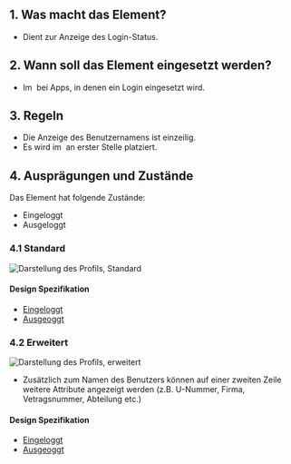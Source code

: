 ## 1. Was macht das Element?
*   Dient zur Anzeige des Login-Status.

## 2. Wann soll das Element eingesetzt werden?
*   Im  bei Apps, in denen ein Login eingesetzt wird.

## 3. Regeln
*   Die Anzeige des Benutzernamens ist einzeilig.
*   Es wird im  an erster Stelle platziert.

## 4. Ausprägungen und Zustände
Das Element hat folgende Zustände:
*   Eingeloggt
*   Ausgeloggt

### 4.1 Standard
![Darstellung des Profils, Standard](https://raw.githubusercontent.com/sbb-design-systems/design-system-mobile-documentation/doku-update/documentation/elements/profile/images/ME19_Standard.png 'class: image')

#### Design Spezifikation
*   [Eingeloggt](https://sbb.invisionapp.com/d/main#/console/14051805/313167011/inspect)
*   [Ausgeoggt](https://sbb.invisionapp.com/d/main#/console/14051805/313167010/inspect)

### 4.2 Erweitert
![Darstellung des Profils, erweitert](https://raw.githubusercontent.com/sbb-design-systems/design-system-mobile-documentation/doku-update/documentation/elements/profile/images/ME19_Erweitert.png 'class: image')

*   Zusätzlich zum Namen des Benutzers können auf einer zweiten Zeile weitere Attribute angezeigt werden (z.B. U-Nummer, Firma, Vetragsnummer, Abteilung etc.)

#### Design Spezifikation
*   [Eingeloggt](https://sbb.invisionapp.com/d/main#/console/14051805/313167009/inspect)
*   [Ausgeoggt](https://sbb.invisionapp.com/d/main#/console/14051805/313167008/inspect)